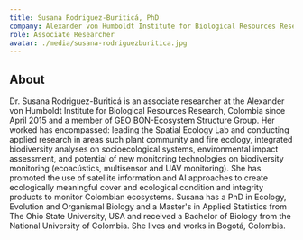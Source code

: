 ```yaml
---
title: Susana Rodriguez-Buriticá, PhD
company: Alexander von Humboldt Institute for Biological Resources Research, Colombia
role: Associate Researcher
avatar: ./media/susana-rodriguezburitica.jpg
---
```

## About

Dr. Susana Rodriguez-Buriticá is an associate researcher at the Alexander von Humboldt Institute for Biological Resources Research, Colombia since April 2015 and a member of GEO BON-Ecosystem Structure Group. Her worked has encompassed: leading the Spatial Ecology Lab and conducting applied research in areas such plant community and fire ecology, integrated biodiversity analyses on socioecological systems, environmental impact assessment, and potential of new monitoring technologies on biodiversity monitoring (ecoacústics, multisensor and UAV monitoring). She has promoted the use of satellite information and AI approaches to create ecologically meaningful cover and ecological condition and integrity products to monitor Colombian ecosystems. Susana has a PhD in Ecology, Evolution and Organismal Biology and a Master's in Applied Statistics from The Ohio State University, USA and received a Bachelor of Biology from the National University of Colombia. She lives and works in Bogotá, Colombia.